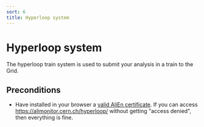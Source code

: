 ```yaml
---
sort: 6
title: Hyperloop system
---
```


# Hyperloop system

The hyperloop train system is used to submit your analysis in a train to the Grid.

## Preconditions

* Have installed in your browser a <a href="https://alice-doc.github.io/alice-analysis-tutorial/start/cert.html" target="_blank">valid AliEn certificate</a>. If you can access <a href="https://alimonitor.cern.ch/hyperloop/" target="_blank">https://alimonitor.cern.ch/hyperloop/</a> without getting "access denied", then everything is fine.
